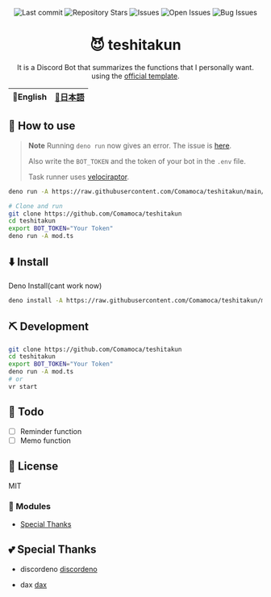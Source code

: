 <div align="center">

![Last commit](https://img.shields.io/github/last-commit/Comamoca/teshitakun?style=flat-square)
![Repository Stars](https://img.shields.io/github/stars/Comamoca/teshitakun?style=flat-square)
![Issues](https://img.shields.io/github/issues/Comamoca/teshitakun?style=flat-square)
![Open Issues](https://img.shields.io/github/issues-raw/Comamoca/teshitakun?style=flat-square)
![Bug Issues](https://img.shields.io/github/issues/Comamoca/teshitakun/bug?style=flat-square)

# 😈 teshitakun

It is a Discord Bot that summarizes the functions that I personally want.
using the [official template](https://github.com/discordeno/discordeno/tree/main/template).

</div>

<table>
  <thead>
    <tr>
      <th style="text-align:center">🍔English</th>
      <th style="text-align:center"><a href="README.ja.md">🍡日本語</a></th>
    </tr>
  </thead>
</table>

<div align="center">

</div>

## 🚀 How to use

> **Note**
> Running `deno run` now gives an error.
> The issue is [here](https://github.com/Comamoca/teshitakun/issues/1).
>
> Also write the `BOT_TOKEN` and the token of your bot in the `.env` file.
>
> Task runner uses [velociraptor](https://velociraptor.run/).

```sh
deno run -A https://raw.githubusercontent.com/Comamoca/teshitakun/main/mod.ts

# Clone and run
git clone https://github.com/Comamoca/teshitakun
cd teshitakun
export BOT_TOKEN="Your Token"
deno run -A mod.ts
```

## ⬇️  Install

Deno Install(cant work now)

```sh
deno install -A https://raw.githubusercontent.com/Comamoca/teshitakun/main/mod.ts
```

## ⛏️   Development

```sh
git clone https://github.com/Comamoca/teshitakun
cd teshitakun
export BOT_TOKEN="Your Token"
deno run -A mod.ts
# or 
vr start
```

## 📝 Todo

- [ ] Reminder function
- [ ] Memo function

## 📜 License

MIT

### 🧩 Modules

- [Special Thanks](#Special-Thanks)

## 💕 Special Thanks

- discordeno
[discordeno](https://github.com/discordeno/discordeno)

- dax
[dax](https://github.com/dsherret/dax)
